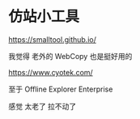 # 仿站小工具

https://smalltool.github.io/



我觉得 老外的 WebCopy 也是挺好用的

https://www.cyotek.com/



至于 Offline Explorer Enterprise

感觉 太老了 拉不动了
